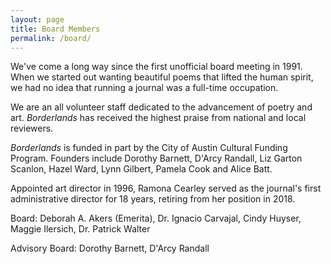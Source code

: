 ```yaml
---
layout: page
title: Board Members
permalink: /board/
---
```


We've come a long way since the first unofficial board meeting in 1991. When we started out wanting beautiful poems that lifted the human spirit, we had no idea that running a journal was a full-time occupation.

We are an all volunteer staff dedicated to the advancement of poetry and art. *Borderlands* has received the highest praise from national and local reviewers.

*Borderlands* is funded in part by the City of Austin Cultural Funding Program. Founders include Dorothy Barnett, D'Arcy Randall, Liz Garton Scanlon, Hazel Ward, Lynn Gilbert, Pamela Cook and Alice Batt.  

Appointed art director in 1996, Ramona Cearley served as the journal's first administrative director for 18 years, retiring from her position in 2018.  

Board: Deborah A. Akers (Emerita), Dr. Ignacio Carvajal, Cindy Huyser, Maggie Ilersich, Dr. Patrick Walter

Advisory Board: Dorothy Barnett, D'Arcy Randall   